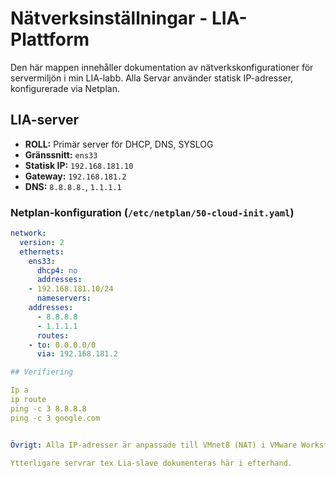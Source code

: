 # Nätverksinställningar - LIA-Plattform

Den här mappen innehåller dokumentation av nätverkskonfigurationer för servermiljön i min LIA-labb. Alla Servar använder statisk IP-adresser, konfigurerade via Netplan. 


## LIA-server

- **ROLL:** Primär server för DHCP, DNS, SYSLOG
- **Gränssnitt:** `ens33`
- **Statisk IP:** `192.168.181.10`
- **Gateway:** `192.168.181.2`
- **DNS:** `8.8.8.8.`, `1.1.1.1`

### Netplan-konfiguration (`/etc/netplan/50-cloud-init.yaml`)

```yaml
network: 
  version: 2
  ethernets:
    ens33:
      dhcp4: no
      addresses:
	- 192.168.181.10/24
      nameservers:
	addresses:
	  - 8.8.8.8
	  - 1.1.1.1
      routes: 
	- to: 0.0.0.0/0
	  via: 192.168.181.2

## Verifiering 

Ip a
ip route
ping -c 3 8.8.8.8
ping -c 3 google.com


Övrigt: Alla IP-adresser är anpassade till VMnet8 (NAT) i VMware Workstation där gateway normalt är 192.168.181.2

Ytterligare servrar tex Lia-slave dokumenteras här i efterhand. 
	
